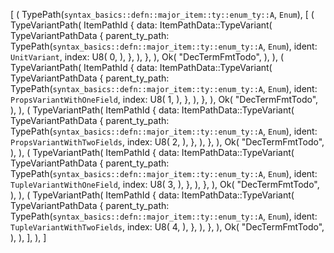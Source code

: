 [
    (
        TypePath(`syntax_basics::defn::major_item::ty::enum_ty::A`, `Enum`),
        [
            (
                TypeVariantPath(
                    ItemPathId {
                        data: ItemPathData::TypeVariant(
                            TypeVariantPathData {
                                parent_ty_path: TypePath(`syntax_basics::defn::major_item::ty::enum_ty::A`, `Enum`),
                                ident: `UnitVariant`,
                                index: U8(
                                    0,
                                ),
                            },
                        ),
                    },
                ),
                Ok(
                    "DecTermFmtTodo",
                ),
            ),
            (
                TypeVariantPath(
                    ItemPathId {
                        data: ItemPathData::TypeVariant(
                            TypeVariantPathData {
                                parent_ty_path: TypePath(`syntax_basics::defn::major_item::ty::enum_ty::A`, `Enum`),
                                ident: `PropsVariantWithOneField`,
                                index: U8(
                                    1,
                                ),
                            },
                        ),
                    },
                ),
                Ok(
                    "DecTermFmtTodo",
                ),
            ),
            (
                TypeVariantPath(
                    ItemPathId {
                        data: ItemPathData::TypeVariant(
                            TypeVariantPathData {
                                parent_ty_path: TypePath(`syntax_basics::defn::major_item::ty::enum_ty::A`, `Enum`),
                                ident: `PropsVariantWithTwoFields`,
                                index: U8(
                                    2,
                                ),
                            },
                        ),
                    },
                ),
                Ok(
                    "DecTermFmtTodo",
                ),
            ),
            (
                TypeVariantPath(
                    ItemPathId {
                        data: ItemPathData::TypeVariant(
                            TypeVariantPathData {
                                parent_ty_path: TypePath(`syntax_basics::defn::major_item::ty::enum_ty::A`, `Enum`),
                                ident: `TupleVariantWithOneField`,
                                index: U8(
                                    3,
                                ),
                            },
                        ),
                    },
                ),
                Ok(
                    "DecTermFmtTodo",
                ),
            ),
            (
                TypeVariantPath(
                    ItemPathId {
                        data: ItemPathData::TypeVariant(
                            TypeVariantPathData {
                                parent_ty_path: TypePath(`syntax_basics::defn::major_item::ty::enum_ty::A`, `Enum`),
                                ident: `TupleVariantWithTwoFields`,
                                index: U8(
                                    4,
                                ),
                            },
                        ),
                    },
                ),
                Ok(
                    "DecTermFmtTodo",
                ),
            ),
        ],
    ),
]
